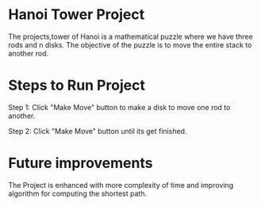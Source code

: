 # Hanoi Tower Project
The projects,tower of Hanoi is a mathematical puzzle where we have three rods and n disks. The objective of the puzzle is to move the entire stack to another rod.

# Steps to Run Project
Step 1: Click "Make Move" button to make a disk to move one rod to another.

Step 2: Click "Make Move" button until its get finished.

# Future improvements
The Project is enhanced with more complexity of time and improving algorithm for computing the shortest path.
